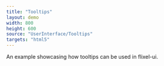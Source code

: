 ```yaml
---
title: "Tooltips"
layout: demo
width: 800
height: 600
source: "UserInterface/Tooltips"
targets: "html5"
---
```


An example showcasing how tooltips can be used in flixel-ui.
